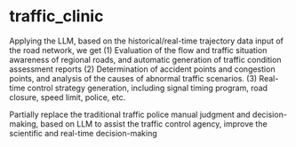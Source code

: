# traffic_clinic
Applying the LLM, based on the historical/real-time trajectory data input of the road network, we get
(1) Evaluation of the flow and traffic situation awareness of regional roads, and automatic generation of traffic condition assessment reports
(2) Determination of accident points and congestion points, and analysis of the causes of abnormal traffic scenarios.
(3) Real-time control strategy generation, including signal timing program, road closure, speed limit, police, etc.

Partially replace the traditional traffic police manual judgment and decision-making, based on LLM to assist the traffic control agency, improve the scientific and real-time decision-making
